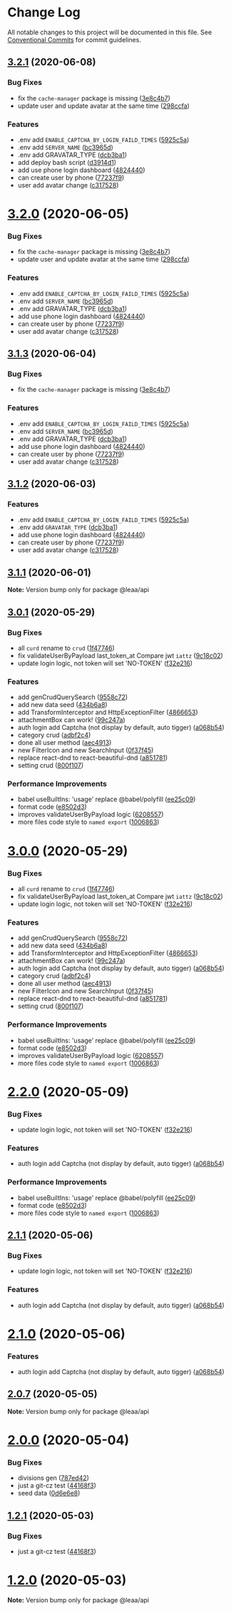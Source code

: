 # Change Log

All notable changes to this project will be documented in this file.
See [Conventional Commits](https://conventionalcommits.org) for commit guidelines.

## [3.2.1](https://github.com/SolidZORO/leaa/compare/v3.1.1...v3.2.1) (2020-06-08)


### Bug Fixes

* fix the `cache-manager` package is missing ([3e8c4b7](https://github.com/SolidZORO/leaa/commit/3e8c4b7e4b5aba4a33412b604bd5d3065fa208d2))
* update user and update avatar at the same time ([298ccfa](https://github.com/SolidZORO/leaa/commit/298ccfa0917ee2968666ce637b743fd166adb8a7))


### Features

* .env add `ENABLE_CAPTCHA_BY_LOGIN_FAILD_TIMES` ([5925c5a](https://github.com/SolidZORO/leaa/commit/5925c5a83f5546272340a2742cf065dde1f6c8e6))
* .env add `SERVER_NAME` ([bc3965d](https://github.com/SolidZORO/leaa/commit/bc3965db35d4e7f81187ae8e5f0043be158ef07f))
* .env add GRAVATAR_TYPE ([dcb3ba1](https://github.com/SolidZORO/leaa/commit/dcb3ba1b959ad9702e5656255b7daebbd59c8e0a))
* add deploy bash script ([d3914d1](https://github.com/SolidZORO/leaa/commit/d3914d19f4c05932cb3abda3bdc3c483c6d0f0fb))
* add use phone login dashboard ([4824440](https://github.com/SolidZORO/leaa/commit/482444069b3ea99e395ce50db09f52de526fc0c7))
* can create user by phone ([77237f9](https://github.com/SolidZORO/leaa/commit/77237f9b615fbeaba1adc097635bb83f71ddbaa7))
* user add avatar change ([c317528](https://github.com/SolidZORO/leaa/commit/c317528eabcb7e21dd280c5a2ebdf2afbb3a06a7))





# [3.2.0](https://github.com/SolidZORO/leaa/compare/v3.1.1...v3.2.0) (2020-06-05)


### Bug Fixes

* fix the `cache-manager` package is missing ([3e8c4b7](https://github.com/SolidZORO/leaa/commit/3e8c4b7e4b5aba4a33412b604bd5d3065fa208d2))
* update user and update avatar at the same time ([298ccfa](https://github.com/SolidZORO/leaa/commit/298ccfa0917ee2968666ce637b743fd166adb8a7))


### Features

* .env add `ENABLE_CAPTCHA_BY_LOGIN_FAILD_TIMES` ([5925c5a](https://github.com/SolidZORO/leaa/commit/5925c5a83f5546272340a2742cf065dde1f6c8e6))
* .env add `SERVER_NAME` ([bc3965d](https://github.com/SolidZORO/leaa/commit/bc3965db35d4e7f81187ae8e5f0043be158ef07f))
* .env add GRAVATAR_TYPE ([dcb3ba1](https://github.com/SolidZORO/leaa/commit/dcb3ba1b959ad9702e5656255b7daebbd59c8e0a))
* add use phone login dashboard ([4824440](https://github.com/SolidZORO/leaa/commit/482444069b3ea99e395ce50db09f52de526fc0c7))
* can create user by phone ([77237f9](https://github.com/SolidZORO/leaa/commit/77237f9b615fbeaba1adc097635bb83f71ddbaa7))
* user add avatar change ([c317528](https://github.com/SolidZORO/leaa/commit/c317528eabcb7e21dd280c5a2ebdf2afbb3a06a7))





## [3.1.3](https://github.com/SolidZORO/leaa/compare/v3.1.1...v3.1.3) (2020-06-04)

### Bug Fixes

- fix the `cache-manager` package is missing ([3e8c4b7](https://github.com/SolidZORO/leaa/commit/3e8c4b7e4b5aba4a33412b604bd5d3065fa208d2))

### Features

- .env add `ENABLE_CAPTCHA_BY_LOGIN_FAILD_TIMES` ([5925c5a](https://github.com/SolidZORO/leaa/commit/5925c5a83f5546272340a2742cf065dde1f6c8e6))
- .env add `SERVER_NAME` ([bc3965d](https://github.com/SolidZORO/leaa/commit/bc3965db35d4e7f81187ae8e5f0043be158ef07f))
- .env add GRAVATAR_TYPE ([dcb3ba1](https://github.com/SolidZORO/leaa/commit/dcb3ba1b959ad9702e5656255b7daebbd59c8e0a))
- add use phone login dashboard ([4824440](https://github.com/SolidZORO/leaa/commit/482444069b3ea99e395ce50db09f52de526fc0c7))
- can create user by phone ([77237f9](https://github.com/SolidZORO/leaa/commit/77237f9b615fbeaba1adc097635bb83f71ddbaa7))
- user add avatar change ([c317528](https://github.com/SolidZORO/leaa/commit/c317528eabcb7e21dd280c5a2ebdf2afbb3a06a7))

## [3.1.2](https://github.com/SolidZORO/leaa/compare/v3.1.1...v3.1.2) (2020-06-03)

### Features

- .env add `ENABLE_CAPTCHA_BY_LOGIN_FAILD_TIMES` ([5925c5a](https://github.com/SolidZORO/leaa/commit/5925c5a83f5546272340a2742cf065dde1f6c8e6))
- .env add `GRAVATAR_TYPE` ([dcb3ba1](https://github.com/SolidZORO/leaa/commit/dcb3ba1b959ad9702e5656255b7daebbd59c8e0a))
- add use phone login dashboard ([4824440](https://github.com/SolidZORO/leaa/commit/482444069b3ea99e395ce50db09f52de526fc0c7))
- can create user by phone ([77237f9](https://github.com/SolidZORO/leaa/commit/77237f9b615fbeaba1adc097635bb83f71ddbaa7))
- user add avatar change ([c317528](https://github.com/SolidZORO/leaa/commit/c317528eabcb7e21dd280c5a2ebdf2afbb3a06a7))

## [3.1.1](https://github.com/SolidZORO/leaa/compare/v3.1.0...v3.1.1) (2020-06-01)

**Note:** Version bump only for package @leaa/api

## [3.0.1](https://github.com/SolidZORO/leaa/compare/v2.0.6...v3.0.1) (2020-05-29)

### Bug Fixes

- all `curd` rename to `crud` ([1f47746](https://github.com/SolidZORO/leaa/commit/1f477463a05b45e9fb6c81c805fb8c746db9440f))
- fix validateUserByPayload last_token_at Compare jwt `iattz` ([9c18c02](https://github.com/SolidZORO/leaa/commit/9c18c02c56cec75deed10fac2637449c8b030926))
- update login logic, not token will set 'NO-TOKEN' ([f32e216](https://github.com/SolidZORO/leaa/commit/f32e216ded0a5d48d2917202e308d117507d4675))

### Features

- add genCrudQuerySearch ([9558c72](https://github.com/SolidZORO/leaa/commit/9558c72641560e4a89d89b9476ec4bd0dfc96b80))
- add new data seed ([434b6a8](https://github.com/SolidZORO/leaa/commit/434b6a8dc7f3ed37de3da0815e4d9cfded9a4ff5))
- add TransformInterceptor and HttpExceptionFilter ([4866653](https://github.com/SolidZORO/leaa/commit/48666532d497bc4f497fe9bf9d9be32278244efa))
- attachmentBox can work! ([99c247a](https://github.com/SolidZORO/leaa/commit/99c247a740ed50964f85f0c00c9484bd477ab7d1))
- auth login add Captcha (not display by default, auto tigger) ([a068b54](https://github.com/SolidZORO/leaa/commit/a068b543e81c65b235cb85a8430d4ca27285219f))
- category crud ([adbf2c4](https://github.com/SolidZORO/leaa/commit/adbf2c499c94c90d521814e576c429d50cf5ca32))
- done all user method ([aec4913](https://github.com/SolidZORO/leaa/commit/aec4913aeffd3cf0b6711e6d98a626f2f477d0c1))
- new FilterIcon and new SearchInput ([0f37f45](https://github.com/SolidZORO/leaa/commit/0f37f45c61717decf97c5b77c245243e7a0a614c))
- replace react-dnd to react-beautiful-dnd ([a851781](https://github.com/SolidZORO/leaa/commit/a85178189d0f2ad1075ec4a148eb4d5a3ede9c93))
- setting crud ([800f107](https://github.com/SolidZORO/leaa/commit/800f10718d89b0dc1239bf014949a3676806056e))

### Performance Improvements

- babel useBuiltIns: 'usage' replace @babel/polyfill ([ee25c09](https://github.com/SolidZORO/leaa/commit/ee25c092152ddddf917ca5dff8c031e6006bf4a3))
- format code ([e8502d3](https://github.com/SolidZORO/leaa/commit/e8502d3c9455b685e47ac18e39769f4d5e588724))
- improves validateUserByPayload logic ([6208557](https://github.com/SolidZORO/leaa/commit/6208557b4fc91ca73c0c77b05775756eb7d400a9))
- more files code style to `named export` ([1006863](https://github.com/SolidZORO/leaa/commit/10068635531f842b543e9519381a266c309f7918))

# [3.0.0](https://github.com/SolidZORO/leaa/compare/v2.0.6...v3.0.0) (2020-05-29)

### Bug Fixes

- all `curd` rename to `crud` ([1f47746](https://github.com/SolidZORO/leaa/commit/1f477463a05b45e9fb6c81c805fb8c746db9440f))
- fix validateUserByPayload last_token_at Compare jwt `iattz` ([9c18c02](https://github.com/SolidZORO/leaa/commit/9c18c02c56cec75deed10fac2637449c8b030926))
- update login logic, not token will set 'NO-TOKEN' ([f32e216](https://github.com/SolidZORO/leaa/commit/f32e216ded0a5d48d2917202e308d117507d4675))

### Features

- add genCrudQuerySearch ([9558c72](https://github.com/SolidZORO/leaa/commit/9558c72641560e4a89d89b9476ec4bd0dfc96b80))
- add new data seed ([434b6a8](https://github.com/SolidZORO/leaa/commit/434b6a8dc7f3ed37de3da0815e4d9cfded9a4ff5))
- add TransformInterceptor and HttpExceptionFilter ([4866653](https://github.com/SolidZORO/leaa/commit/48666532d497bc4f497fe9bf9d9be32278244efa))
- attachmentBox can work! ([99c247a](https://github.com/SolidZORO/leaa/commit/99c247a740ed50964f85f0c00c9484bd477ab7d1))
- auth login add Captcha (not display by default, auto tigger) ([a068b54](https://github.com/SolidZORO/leaa/commit/a068b543e81c65b235cb85a8430d4ca27285219f))
- category crud ([adbf2c4](https://github.com/SolidZORO/leaa/commit/adbf2c499c94c90d521814e576c429d50cf5ca32))
- done all user method ([aec4913](https://github.com/SolidZORO/leaa/commit/aec4913aeffd3cf0b6711e6d98a626f2f477d0c1))
- new FilterIcon and new SearchInput ([0f37f45](https://github.com/SolidZORO/leaa/commit/0f37f45c61717decf97c5b77c245243e7a0a614c))
- replace react-dnd to react-beautiful-dnd ([a851781](https://github.com/SolidZORO/leaa/commit/a85178189d0f2ad1075ec4a148eb4d5a3ede9c93))
- setting crud ([800f107](https://github.com/SolidZORO/leaa/commit/800f10718d89b0dc1239bf014949a3676806056e))

### Performance Improvements

- babel useBuiltIns: 'usage' replace @babel/polyfill ([ee25c09](https://github.com/SolidZORO/leaa/commit/ee25c092152ddddf917ca5dff8c031e6006bf4a3))
- format code ([e8502d3](https://github.com/SolidZORO/leaa/commit/e8502d3c9455b685e47ac18e39769f4d5e588724))
- improves validateUserByPayload logic ([6208557](https://github.com/SolidZORO/leaa/commit/6208557b4fc91ca73c0c77b05775756eb7d400a9))
- more files code style to `named export` ([1006863](https://github.com/SolidZORO/leaa/commit/10068635531f842b543e9519381a266c309f7918))

# [2.2.0](https://github.com/SolidZORO/leaa/compare/v2.0.6...v2.2.0) (2020-05-09)

### Bug Fixes

- update login logic, not token will set 'NO-TOKEN' ([f32e216](https://github.com/SolidZORO/leaa/commit/f32e216ded0a5d48d2917202e308d117507d4675))

### Features

- auth login add Captcha (not display by default, auto tigger) ([a068b54](https://github.com/SolidZORO/leaa/commit/a068b543e81c65b235cb85a8430d4ca27285219f))

### Performance Improvements

- babel useBuiltIns: 'usage' replace @babel/polyfill ([ee25c09](https://github.com/SolidZORO/leaa/commit/ee25c092152ddddf917ca5dff8c031e6006bf4a3))
- format code ([e8502d3](https://github.com/SolidZORO/leaa/commit/e8502d3c9455b685e47ac18e39769f4d5e588724))
- more files code style to `named export` ([1006863](https://github.com/SolidZORO/leaa/commit/10068635531f842b543e9519381a266c309f7918))

## [2.1.1](https://github.com/SolidZORO/leaa/compare/v2.0.6...v2.1.1) (2020-05-06)

### Bug Fixes

- update login logic, not token will set 'NO-TOKEN' ([f32e216](https://github.com/SolidZORO/leaa/commit/f32e216ded0a5d48d2917202e308d117507d4675))

### Features

- auth login add Captcha (not display by default, auto tigger) ([a068b54](https://github.com/SolidZORO/leaa/commit/a068b543e81c65b235cb85a8430d4ca27285219f))

# [2.1.0](https://github.com/SolidZORO/leaa/compare/v2.0.6...v2.1.0) (2020-05-06)

### Features

- auth login add Captcha (not display by default, auto tigger) ([a068b54](https://github.com/SolidZORO/leaa/commit/a068b543e81c65b235cb85a8430d4ca27285219f))

## [2.0.7](https://github.com/SolidZORO/leaa/compare/v2.0.6...v2.0.7) (2020-05-05)

**Note:** Version bump only for package @leaa/api

# [2.0.0](https://github.com/SolidZORO/leaa/compare/v1.1.0...v2.0.0) (2020-05-04)

### Bug Fixes

- divisions gen ([787ed42](https://github.com/SolidZORO/leaa/commit/787ed42eec16776702f3bdde9d4aef425e378cf3))
- just a git-cz test ([44168f3](https://github.com/SolidZORO/leaa/commit/44168f3cacb4afccaabfff41397d751a73e64c1f))
- seed data ([0d6e6e8](https://github.com/SolidZORO/leaa/commit/0d6e6e84807ccd7d94b4a0882379325dfaf3fd87))

## [1.2.1](https://github.com/SolidZORO/leaa/compare/v1.1.0...v1.2.1) (2020-05-03)

### Bug Fixes

- just a git-cz test ([44168f3](https://github.com/SolidZORO/leaa/commit/44168f3cacb4afccaabfff41397d751a73e64c1f))

# [1.2.0](https://github.com/SolidZORO/leaa/compare/v1.1.0...v1.2.0) (2020-05-03)

**Note:** Version bump only for package @leaa/api

